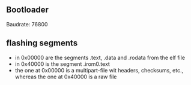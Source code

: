 ## Bootloader
Baudrate: 76800

## flashing segments
* in 0x00000 are the segments .text, .data and .rodata from the elf file
* in 0x40000 is the segment .irom0.text
* the one at 0x00000 is a multipart-file wit headers, checksums, etc., whereas the one at 0x40000 is a raw file
